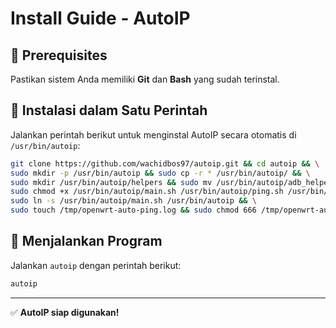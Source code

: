 # Install Guide - AutoIP

## 📌 Prerequisites
Pastikan sistem Anda memiliki **Git** dan **Bash** yang sudah terinstal.

## 🚀 Instalasi dalam Satu Perintah
Jalankan perintah berikut untuk menginstal AutoIP secara otomatis di `/usr/bin/autoip`:
```sh
git clone https://github.com/wachidbos97/autoip.git && cd autoip && \
sudo mkdir -p /usr/bin/autoip && sudo cp -r * /usr/bin/autoip/ && \
sudo mkdir /usr/bin/autoip/helpers && sudo mv /usr/bin/autoip/adb_helper.sh /usr/bin/autoip/helpers/ && \
sudo chmod +x /usr/bin/autoip/main.sh /usr/bin/autoip/ping.sh /usr/bin/autoip/logger.sh /usr/bin/autoip/config.sh /usr/bin/autoip/helpers/adb_helper.sh && \
sudo ln -s /usr/bin/autoip/main.sh /usr/bin/autoip && \
sudo touch /tmp/openwrt-auto-ping.log && sudo chmod 666 /tmp/openwrt-auto-ping.log
```

## 🎯 Menjalankan Program
Jalankan `autoip` dengan perintah berikut:
```sh
autoip
```

---

✅ **AutoIP siap digunakan!**

